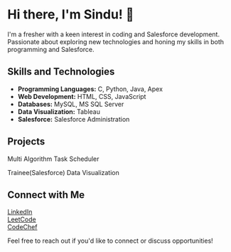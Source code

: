 # Hi there,                                                             I'm <strong>Sindu</strong>! 👋

I'm a fresher with a keen interest in coding and Salesforce development. Passionate about exploring new technologies and honing my skills in both programming and Salesforce.

## Skills and Technologies

<ul>
  <li><strong>Programming Languages:</strong> C, Python, Java, Apex</li>
  <li><strong>Web Development:</strong> HTML, CSS, JavaScript</li>
  <li><strong>Databases:</strong> MySQL, MS SQL Server</li>
  <li><strong>Data Visualization:</strong> Tableau</li>
  <li><strong>Salesforce:</strong> Salesforce Administration</li>
</ul>

## Projects

<p>Multi Algorithm Task Scheduler</p>
<p>Trainee(Salesforce) Data Visualization</p>

## Connect with Me

<p>
  <a href="https://www.linkedin.com/in/saisindusrig" target="_blank">LinkedIn</a> <br>
  <a href="https://leetcode.com/SaiSinduSri" target="_blank">LeetCode</a><br>
  <a href="https://www.codechef.com/users/saisindusri" target="_blank">CodeChef</a>
</p>

Feel free to reach out if you'd like to connect or discuss opportunities!

<!---
saisindusrig/saisindusrig is a ✨ special ✨ repository because its `README.md` (this file) appears on your GitHub profile.
You can click the Preview link to take a look at your changes.
--->
